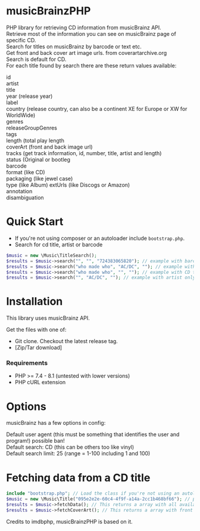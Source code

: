 musicBrainzPHP
=======

PHP library for retrieving CD information from musicBrainz API.<br>
Retrieve most of the information you can see on musicBrainz page of specific CD.<br>
Search for titles on musicBrainz by barcode or text etc.<br>
Get front and back cover art image urls. from coverartarchive.org<br>
Search is default for CD.<br>
For each title found by search there are these return values available:<br>

id<br>
artist<br>
title<br>
year (release year)<br>
label<br>
country (release country, can also be a continent XE for Europe or XW for WorldWide)<br>
genres<br>
releaseGroupGenres<br>
tags<br>
length (total play length<br>
coverArt (front and back image url)<br>
tracks (get track information, id, number, title, artist and length)<br>
status (Original or bootleg<br>
barcode<br>
format (like CD)<br>
packaging (like jewel case)<br>
type (like Album)
extUrls (like Discogs or Amazon)<br>
annotation<br>
disambiguation<br>


Quick Start
===========

* If you're not using composer or an autoloader include `bootstrap.php`.
* Search for cd title, artist or barcode
```php
$music = new \Music\TitleSearch();
$results = $music->search("", "", "724383065820"); // example with barcode (title and artist are ignored)
$results = $music->search("who made who", "AC/DC", ""); // example with CD title and artist
$results = $music->search("who made who", "", ""); // example with CD title only
$results = $music->search("", "AC/DC", ""); // example with artist only
```


Installation
============

This library uses musicBrainz API.

Get the files with one of:
* Git clone. Checkout the latest release tag.
* [Zip/Tar download]

### Requirements
* PHP >= 7.4 - 8.1 (untested with lower versions)
* PHP cURL extension


Options
=============

musicBrainz has a few options in config:

Default user agent (this must be something that identifies the user and program!) possible ban!<br>
Default search: CD (this can be others too like vinyl)<br>
Default search limit: 25 (range = 1-100 including 1 and 100)<br>


Fetching data from a CD title
====================

```php
include "bootstrap.php"; // Load the class if you're not using an autoloader
$music = new \Music\Title("095e2e2e-60c4-4f9f-a14a-2cc1b468bf66"); // parameter is the found musicBrainz id from search)
$results = $music->fetchData(); // This returns a array with all available info of this title
$results = $music->fetchCoverArt(); // This returns a array with front and back image urls

```
Credits to imdbphp, musicBrainzPHP is based on it.
